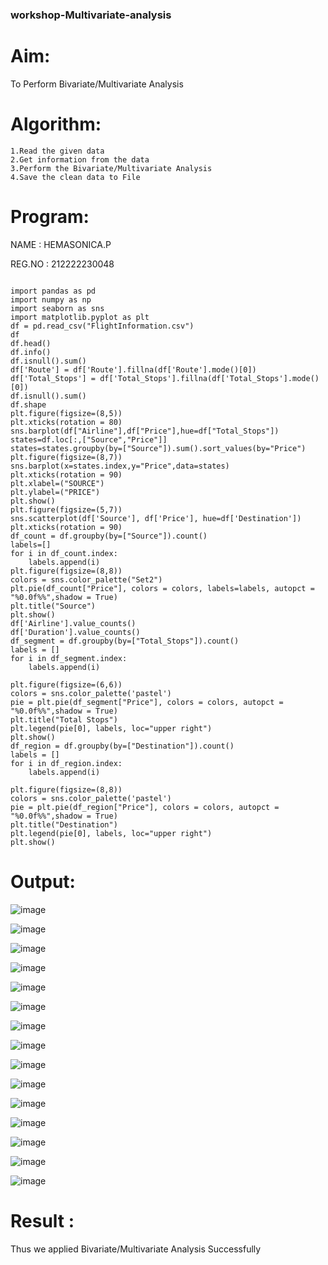 ### workshop-Multivariate-analysis

# Aim:

To Perform Bivariate/Multivariate Analysis

# Algorithm:

    1.Read the given data 
    2.Get information from the data 
    3.Perform the Bivariate/Multivariate Analysis
    4.Save the clean data to File

# Program:

NAME : HEMASONICA.P

REG.NO : 212222230048


```

import pandas as pd
import numpy as np
import seaborn as sns
import matplotlib.pyplot as plt
df = pd.read_csv("FlightInformation.csv")
df
df.head()
df.info()
df.isnull().sum()
df['Route'] = df['Route'].fillna(df['Route'].mode()[0])
df['Total_Stops'] = df['Total_Stops'].fillna(df['Total_Stops'].mode()[0])
df.isnull().sum()
df.shape
plt.figure(figsize=(8,5))
plt.xticks(rotation = 80)
sns.barplot(df["Airline"],df["Price"],hue=df["Total_Stops"])
states=df.loc[:,["Source","Price"]]
states=states.groupby(by=["Source"]).sum().sort_values(by="Price")
plt.figure(figsize=(8,7))
sns.barplot(x=states.index,y="Price",data=states)
plt.xticks(rotation = 90)
plt.xlabel=("SOURCE")
plt.ylabel=("PRICE")
plt.show()
plt.figure(figsize=(5,7))
sns.scatterplot(df['Source'], df['Price'], hue=df['Destination'])
plt.xticks(rotation = 90)
df_count = df.groupby(by=["Source"]).count()
labels=[]
for i in df_count.index:
    labels.append(i)
plt.figure(figsize=(8,8))
colors = sns.color_palette("Set2")
plt.pie(df_count["Price"], colors = colors, labels=labels, autopct = "%0.0f%%",shadow = True) 
plt.title("Source")
plt.show()
df['Airline'].value_counts()
df['Duration'].value_counts()
df_segment = df.groupby(by=["Total_Stops"]).count()
labels = []
for i in df_segment.index:
    labels.append(i)

plt.figure(figsize=(6,6))
colors = sns.color_palette('pastel')
pie = plt.pie(df_segment["Price"], colors = colors, autopct = "%0.0f%%",shadow = True)
plt.title("Total Stops")
plt.legend(pie[0], labels, loc="upper right")
plt.show()
df_region = df.groupby(by=["Destination"]).count()
labels = []
for i in df_region.index:
    labels.append(i)
    
plt.figure(figsize=(8,8))
colors = sns.color_palette('pastel')
pie = plt.pie(df_region["Price"], colors = colors, autopct = "%0.0f%%",shadow = True)
plt.title("Destination")
plt.legend(pie[0], labels, loc="upper right")
plt.show()

```

# Output:

![image](https://user-images.githubusercontent.com/118361409/229036291-55f9599e-1584-45fa-9f05-872741ed2277.png)

![image](https://user-images.githubusercontent.com/118361409/229036328-8dbff007-f1f0-40d5-b57b-398cd429198f.png)

![image](https://user-images.githubusercontent.com/118361409/229036361-91fd04a6-4094-41f3-8144-241b120cd508.png)

![image](https://user-images.githubusercontent.com/118361409/229036401-65588610-4dee-490b-ac67-dd96f7e34958.png)

![image](https://user-images.githubusercontent.com/118361409/229036466-d9012eeb-d33c-422c-af93-f115b8e32bc3.png)

![image](https://user-images.githubusercontent.com/118361409/229036506-ded3576a-c5e4-4cc5-ac44-00069007d8e9.png)

![image](https://user-images.githubusercontent.com/118361409/229036550-14dca1a8-f04d-4516-8dad-7767fef40225.png)

![image](https://user-images.githubusercontent.com/118361409/229036581-529c3598-9bb0-4b06-ba22-635c710e3373.png)

![image](https://user-images.githubusercontent.com/118361409/229036617-4c655a98-6dfd-459f-9dbb-e46f94c8b2d1.png)

![image](https://user-images.githubusercontent.com/118361409/229036750-a23f72de-d727-4a74-a2f2-7a5250d039c5.png)

![image](https://user-images.githubusercontent.com/118361409/229036835-2e90d38f-816b-475f-b303-1fd37a36a9de.png)

![image](https://user-images.githubusercontent.com/118361409/229036924-c76de99e-9f3f-4854-9bae-4fcbd12de522.png)

![image](https://user-images.githubusercontent.com/118361409/229037003-611cbe2d-d6e1-480d-ac1b-7749763991b8.png)

![image](https://user-images.githubusercontent.com/118361409/229037055-e75c92dc-8f42-4a90-a7ab-fdb670b4e898.png)

![image](https://user-images.githubusercontent.com/118361409/229037200-fd883c96-cb84-4420-9c97-99b41a5a1e72.png)


# Result :

Thus we applied Bivariate/Multivariate Analysis Successfully






